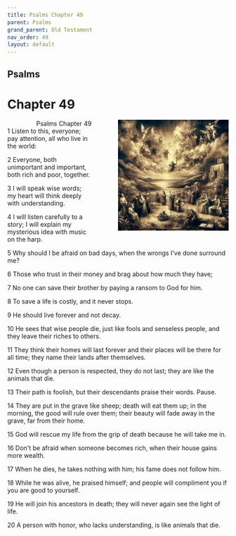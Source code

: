 ```yaml
---
title: Psalms Chapter 49
parent: Psalms
grand_parent: Old Testament
nav_order: 49
layout: default
---
```


## Psalms

# Chapter 49

<div style="clear: both; text-align: right;">
    <img src="/assets/Image/Psalms/500/49.jpg" alt="Psalms Chapter 49" class="chapter-image" style="max-width: 50%; height: auto; float: right; margin: 0 0 10px 10px; padding-left: 10%;">
    <figcaption style="font-size: 14px;">Psalms Chapter 49</figcaption>
</div>
1 Listen to this, everyone; pay attention, all who live in the world:

2 Everyone, both unimportant and important, both rich and poor, together.

3 I will speak wise words; my heart will think deeply with understanding.

4 I will listen carefully to a story; I will explain my mysterious idea with music on the harp.

5 Why should I be afraid on bad days, when the wrongs I've done surround me?

6 Those who trust in their money and brag about how much they have;

7 No one can save their brother by paying a ransom to God for him.

8 To save a life is costly, and it never stops.

9 He should live forever and not decay.

10 He sees that wise people die, just like fools and senseless people, and they leave their riches to others.

11 They think their homes will last forever and their places will be there for all time; they name their lands after themselves.

12 Even though a person is respected, they do not last; they are like the animals that die.

13 Their path is foolish, but their descendants praise their words. Pause.

14 They are put in the grave like sheep; death will eat them up; in the morning, the good will rule over them; their beauty will fade away in the grave, far from their home.

15 God will rescue my life from the grip of death because he will take me in.

16 Don't be afraid when someone becomes rich, when their house gains more wealth.

17 When he dies, he takes nothing with him; his fame does not follow him.

18 While he was alive, he praised himself; and people will compliment you if you are good to yourself.

19 He will join his ancestors in death; they will never again see the light of life.

20 A person with honor, who lacks understanding, is like animals that die.


